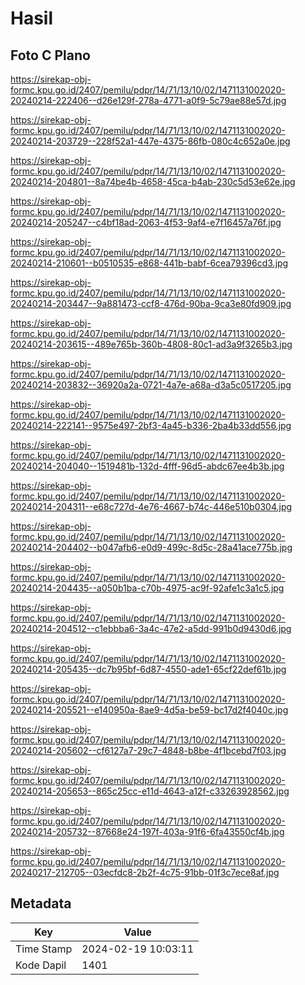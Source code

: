# Hasil

## Foto C Plano

https://sirekap-obj-formc.kpu.go.id/2407/pemilu/pdpr/14/71/13/10/02/1471131002020-20240214-222406--d26e129f-278a-4771-a0f9-5c79ae88e57d.jpg

https://sirekap-obj-formc.kpu.go.id/2407/pemilu/pdpr/14/71/13/10/02/1471131002020-20240214-203729--228f52a1-447e-4375-86fb-080c4c652a0e.jpg

https://sirekap-obj-formc.kpu.go.id/2407/pemilu/pdpr/14/71/13/10/02/1471131002020-20240214-204801--8a74be4b-4658-45ca-b4ab-230c5d53e62e.jpg

https://sirekap-obj-formc.kpu.go.id/2407/pemilu/pdpr/14/71/13/10/02/1471131002020-20240214-205247--c4bf18ad-2063-4f53-9af4-e7f16457a76f.jpg

https://sirekap-obj-formc.kpu.go.id/2407/pemilu/pdpr/14/71/13/10/02/1471131002020-20240214-210601--b0510535-e868-441b-babf-6cea79396cd3.jpg

https://sirekap-obj-formc.kpu.go.id/2407/pemilu/pdpr/14/71/13/10/02/1471131002020-20240214-203447--9a881473-ccf8-476d-90ba-9ca3e80fd909.jpg

https://sirekap-obj-formc.kpu.go.id/2407/pemilu/pdpr/14/71/13/10/02/1471131002020-20240214-203615--489e765b-360b-4808-80c1-ad3a9f3265b3.jpg

https://sirekap-obj-formc.kpu.go.id/2407/pemilu/pdpr/14/71/13/10/02/1471131002020-20240214-203832--36920a2a-0721-4a7e-a68a-d3a5c0517205.jpg

https://sirekap-obj-formc.kpu.go.id/2407/pemilu/pdpr/14/71/13/10/02/1471131002020-20240214-222141--9575e497-2bf3-4a45-b336-2ba4b33dd556.jpg

https://sirekap-obj-formc.kpu.go.id/2407/pemilu/pdpr/14/71/13/10/02/1471131002020-20240214-204040--1519481b-132d-4fff-96d5-abdc67ee4b3b.jpg

https://sirekap-obj-formc.kpu.go.id/2407/pemilu/pdpr/14/71/13/10/02/1471131002020-20240214-204311--e68c727d-4e76-4667-b74c-446e510b0304.jpg

https://sirekap-obj-formc.kpu.go.id/2407/pemilu/pdpr/14/71/13/10/02/1471131002020-20240214-204402--b047afb6-e0d9-499c-8d5c-28a41ace775b.jpg

https://sirekap-obj-formc.kpu.go.id/2407/pemilu/pdpr/14/71/13/10/02/1471131002020-20240214-204435--a050b1ba-c70b-4975-ac9f-92afe1c3a1c5.jpg

https://sirekap-obj-formc.kpu.go.id/2407/pemilu/pdpr/14/71/13/10/02/1471131002020-20240214-204512--c1ebbba6-3a4c-47e2-a5dd-991b0d9430d6.jpg

https://sirekap-obj-formc.kpu.go.id/2407/pemilu/pdpr/14/71/13/10/02/1471131002020-20240214-205435--dc7b95bf-6d87-4550-ade1-65cf22def61b.jpg

https://sirekap-obj-formc.kpu.go.id/2407/pemilu/pdpr/14/71/13/10/02/1471131002020-20240214-205521--e140950a-8ae9-4d5a-be59-bc17d2f4040c.jpg

https://sirekap-obj-formc.kpu.go.id/2407/pemilu/pdpr/14/71/13/10/02/1471131002020-20240214-205602--cf6127a7-29c7-4848-b8be-4f1bcebd7f03.jpg

https://sirekap-obj-formc.kpu.go.id/2407/pemilu/pdpr/14/71/13/10/02/1471131002020-20240214-205653--865c25cc-e11d-4643-a12f-c33263928562.jpg

https://sirekap-obj-formc.kpu.go.id/2407/pemilu/pdpr/14/71/13/10/02/1471131002020-20240214-205732--87668e24-197f-403a-91f6-6fa43550cf4b.jpg

https://sirekap-obj-formc.kpu.go.id/2407/pemilu/pdpr/14/71/13/10/02/1471131002020-20240217-212705--03ecfdc8-2b2f-4c75-91bb-01f3c7ece8af.jpg


## Metadata

| Key        | Value               |
| ---------- | ------------------- |
| Time Stamp | 2024-02-19 10:03:11 |
| Kode Dapil | 1401                |




